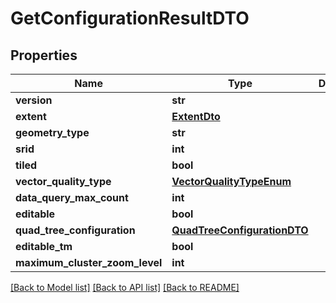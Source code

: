 # GetConfigurationResultDTO

## Properties
Name | Type | Description | Notes
------------ | ------------- | ------------- | -------------
**version** | **str** |  | [optional] 
**extent** | [**ExtentDto**](ExtentDto.md) |  | [optional] 
**geometry_type** | **str** |  | [optional] 
**srid** | **int** |  | [optional] 
**tiled** | **bool** |  | [optional] 
**vector_quality_type** | [**VectorQualityTypeEnum**](VectorQualityTypeEnum.md) |  | [optional] 
**data_query_max_count** | **int** |  | [optional] 
**editable** | **bool** |  | [optional] 
**quad_tree_configuration** | [**QuadTreeConfigurationDTO**](QuadTreeConfigurationDTO.md) |  | [optional] 
**editable_tm** | **bool** |  | [optional] 
**maximum_cluster_zoom_level** | **int** |  | [optional] 

[[Back to Model list]](../README.md#documentation-for-models) [[Back to API list]](../README.md#documentation-for-api-endpoints) [[Back to README]](../README.md)

